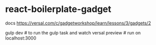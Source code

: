 react-boilerplate-gadget
========================

docs
https://versal.com/c/gadgetworkshop/learn/lessons/3/gadgets/2

gulp dev  # to run the gulp task and watch
versal preview  # run on localhost:3000
